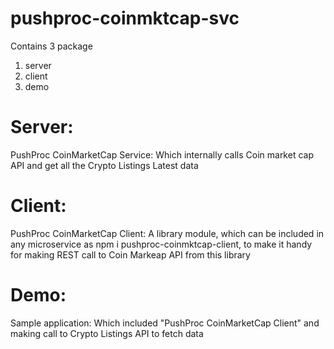 # pushproc-coinmktcap-svc

Contains 3 package
1. server
2. client
3. demo

# Server:
PushProc CoinMarketCap Service: Which internally calls Coin market cap API and get all the Crypto Listings Latest data

# Client:
PushProc CoinMarketCap Client: A library module, which can be included in any microservice as npm i pushproc-coinmktcap-client, to make it handy for making REST call to Coin Markeap API from this library

# Demo:
Sample application: Which included "PushProc CoinMarketCap Client" and making call to Crypto Listings API to fetch data
